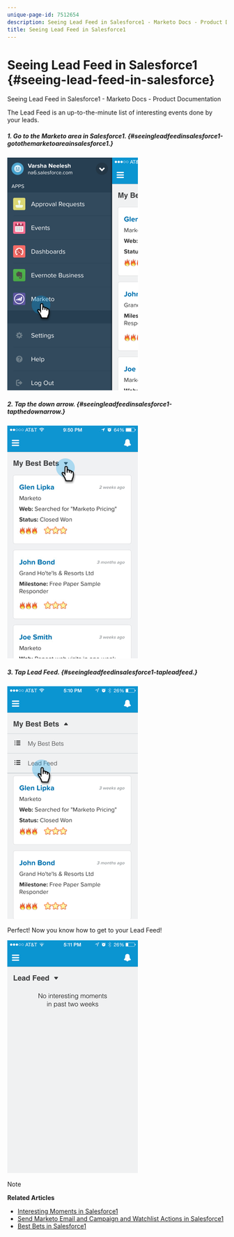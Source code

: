 ```yaml
---
unique-page-id: 7512654
description: Seeing Lead Feed in Salesforce1 - Marketo Docs - Product Documentation
title: Seeing Lead Feed in Salesforce1
---
```


# Seeing Lead Feed in Salesforce1 {#seeing-lead-feed-in-salesforce}

Seeing Lead Feed in Salesforce1 - Marketo Docs - Product Documentation

The Lead Feed is an up-to-the-minute list of interesting events done by your leads.

##### 1. Go to the Marketo area in Salesforce1. {#seeingleadfeedinsalesforce1-gotothemarketoareainsalesforce1.}

![](assets/image2015-4-20-15-3a14-3a15.png)

##### 2. Tap the down arrow. {#seeingleadfeedinsalesforce1-tapthedownarrow.}

![](assets/image2015-4-23-17-3a7-3a16.png)

##### 3. Tap Lead Feed. {#seeingleadfeedinsalesforce1-tapleadfeed.}

![](assets/image2015-4-23-17-3a19-3a16.png)

Perfect! Now you know how to get to your Lead Feed!

![](assets/image2015-4-23-17-3a20-3a12.png)

>[!NOTE]
>
>**Related Articles**
>
>* [Interesting Moments in Salesforce1](interesting-moments-in-salesforce1.md)
>* [Send Marketo Email and Campaign and Watchlist Actions in Salesforce1](send-marketo-email-and-campaign-and-watchlist-actions-in-salesforce1.md)
>* [Best Bets in Salesforce1](best-bets-in-salesforce1.md)
>

